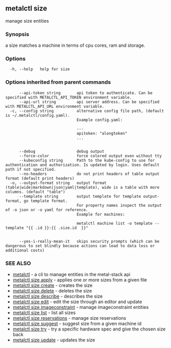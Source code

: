 ## metalctl size

manage size entities

### Synopsis

a size matches a machine in terms of cpu cores, ram and storage.

### Options

```
  -h, --help   help for size
```

### Options inherited from parent commands

```
      --api-token string       api token to authenticate. Can be specified with METALCTL_API_TOKEN environment variable.
      --api-url string         api server address. Can be specified with METALCTL_API_URL environment variable.
  -c, --config string          alternative config file path, (default is ~/.metalctl/config.yaml).
                               Example config.yaml:
                               
                               ---
                               apitoken: "alongtoken"
                               ...
                               
                               
      --debug                  debug output
      --force-color            force colored output even without tty
      --kubeconfig string      Path to the kube-config to use for authentication and authorization. Is updated by login. Uses default path if not specified.
      --no-headers             do not print headers of table output format (default print headers)
  -o, --output-format string   output format (table|wide|markdown|json|yaml|template), wide is a table with more columns. (default "table")
      --template string        output template for template output-format, go template format.
                               For property names inspect the output of -o json or -o yaml for reference.
                               Example for machines:
                               
                               metalctl machine list -o template --template "{{ .id }}:{{ .size.id  }}"
                               
                               
      --yes-i-really-mean-it   skips security prompts (which can be dangerous to set blindly because actions can lead to data loss or additional costs)
```

### SEE ALSO

* [metalctl](metalctl.md)	 - a cli to manage entities in the metal-stack api
* [metalctl size apply](metalctl_size_apply.md)	 - applies one or more sizes from a given file
* [metalctl size create](metalctl_size_create.md)	 - creates the size
* [metalctl size delete](metalctl_size_delete.md)	 - deletes the size
* [metalctl size describe](metalctl_size_describe.md)	 - describes the size
* [metalctl size edit](metalctl_size_edit.md)	 - edit the size through an editor and update
* [metalctl size imageconstraint](metalctl_size_imageconstraint.md)	 - manage imageconstraint entities
* [metalctl size list](metalctl_size_list.md)	 - list all sizes
* [metalctl size reservations](metalctl_size_reservations.md)	 - manage size reservations
* [metalctl size suggest](metalctl_size_suggest.md)	 - suggest size from a given machine id
* [metalctl size try](metalctl_size_try.md)	 - try a specific hardware spec and give the chosen size back
* [metalctl size update](metalctl_size_update.md)	 - updates the size

